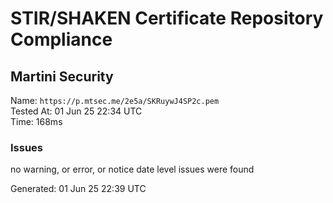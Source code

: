 # STIR/SHAKEN Certificate Repository Compliance

## Martini Security

Name: `https://p.mtsec.me/2e5a/SKRuywJ4SP2c.pem`\
Tested At: 01 Jun 25 22:34 UTC\
Time: 168ms

### Issues

no warning, or error, or notice date level issues were found

Generated: 01 Jun 25 22:39 UTC